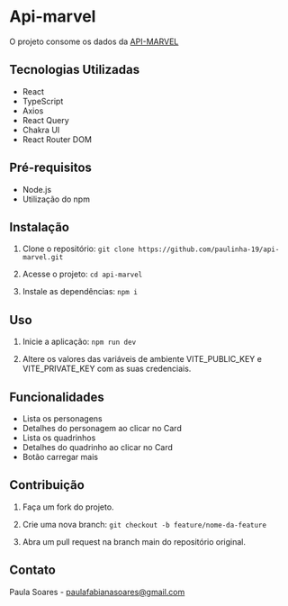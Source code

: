 # Api-marvel

O projeto consome os dados da <a target="_blank" href="https://developer.marvel.com/">API-MARVEL<a/>

## Tecnologias Utilizadas
  
- React
- TypeScript
- Axios
- React Query
- Chakra UI
- React Router DOM

## Pré-requisitos

- Node.js
- Utilização do npm

## Instalação

1. Clone o repositório:
```git clone https://github.com/paulinha-19/api-marvel.git```

2. Acesse o projeto:
```cd api-marvel```
  
3. Instale as dependências:
```npm i```
    
## Uso
  
1. Inicie a aplicação:
```npm run dev```
  
2.  Altere os valores das variáveis de ambiente VITE_PUBLIC_KEY e VITE_PRIVATE_KEY com as suas credenciais. 


## Funcionalidades
  
- Lista os personagens
- Detalhes do personagem ao clicar no Card
- Lista os quadrinhos
- Detalhes do quadrinho ao clicar no Card
- Botão carregar mais
  
## Contribuição

1. Faça um fork do projeto.
  
2. Crie uma nova branch:
```git checkout -b feature/nome-da-feature```
  
3. Abra um pull request na branch main do repositório original.
  
## Contato

Paula Soares - paulafabianasoares@gmail.com
 


